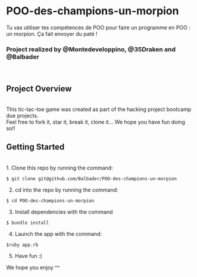 # POO-des-champions-un-morpion
Tu vas utiliser tes compétences de POO pour faire un programme en POO : un morpion. Ça fait envoyer du paté !

<h3>Project realized by @Montedeveloppino, @35Draken and @Balbader</h3><br>

<h2>Project Overview</h2><br>
This tic-tac-toe game was created as part of the hacking project bootcamp due projects.<br>
Feel free to fork it, star it, break it, clone it... We hope you have fun doing so!!<br>

<h2>Getting Started</h2><br>
1. Clone this repo by running the command:<br>

```$ git clone git@github.com/Balbader/POO-des-champions-un-morpion``` <br>

2. cd into the repo by running the command: <br>

```$ cd POO-des-champions-un-morpion``` <br>

3. Install dependencies with the command <br>

```$ bundle install``` <br>

4. Launch the app with the command:<br> 

```$ruby app.rb``` <br>

5. Have fun :)<br>

We hope you enjoy ^^<br>

